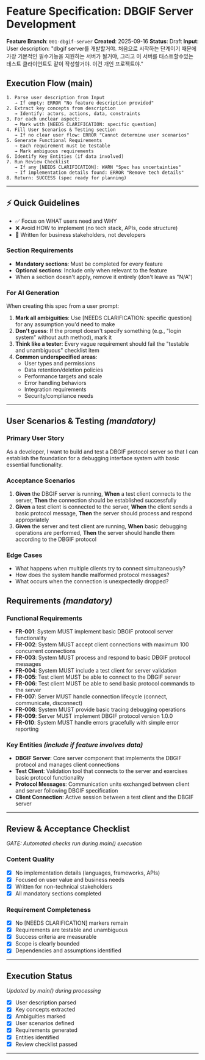 # Feature Specification: DBGIF Server Development

**Feature Branch**: `001-dbgif-server`
**Created**: 2025-09-16
**Status**: Draft
**Input**: User description: "dbgif server를 개발할거야. 처음으로 시작하는 단계이기 때문에 가장 기본적인 필수기능을 지원하는 서버가 될거야, 그리고 이 서버를 태스트할수있는 테스트 클라이언트도 같이 작성할거야. 이건 개인 프로젝트야."

## Execution Flow (main)
```
1. Parse user description from Input
   → If empty: ERROR "No feature description provided"
2. Extract key concepts from description
   → Identify: actors, actions, data, constraints
3. For each unclear aspect:
   → Mark with [NEEDS CLARIFICATION: specific question]
4. Fill User Scenarios & Testing section
   → If no clear user flow: ERROR "Cannot determine user scenarios"
5. Generate Functional Requirements
   → Each requirement must be testable
   → Mark ambiguous requirements
6. Identify Key Entities (if data involved)
7. Run Review Checklist
   → If any [NEEDS CLARIFICATION]: WARN "Spec has uncertainties"
   → If implementation details found: ERROR "Remove tech details"
8. Return: SUCCESS (spec ready for planning)
```

---

## ⚡ Quick Guidelines
- ✅ Focus on WHAT users need and WHY
- ❌ Avoid HOW to implement (no tech stack, APIs, code structure)
- 👥 Written for business stakeholders, not developers

### Section Requirements
- **Mandatory sections**: Must be completed for every feature
- **Optional sections**: Include only when relevant to the feature
- When a section doesn't apply, remove it entirely (don't leave as "N/A")

### For AI Generation
When creating this spec from a user prompt:
1. **Mark all ambiguities**: Use [NEEDS CLARIFICATION: specific question] for any assumption you'd need to make
2. **Don't guess**: If the prompt doesn't specify something (e.g., "login system" without auth method), mark it
3. **Think like a tester**: Every vague requirement should fail the "testable and unambiguous" checklist item
4. **Common underspecified areas**:
   - User types and permissions
   - Data retention/deletion policies
   - Performance targets and scale
   - Error handling behaviors
   - Integration requirements
   - Security/compliance needs

---

## User Scenarios & Testing *(mandatory)*

### Primary User Story
As a developer, I want to build and test a DBGIF protocol server so that I can establish the foundation for a debugging interface system with basic essential functionality.

### Acceptance Scenarios
1. **Given** the DBGIF server is running, **When** a test client connects to the server, **Then** the connection should be established successfully
2. **Given** a test client is connected to the server, **When** the client sends a basic protocol message, **Then** the server should process and respond appropriately
3. **Given** the server and test client are running, **When** basic debugging operations are performed, **Then** the server should handle them according to the DBGIF protocol

### Edge Cases
- What happens when multiple clients try to connect simultaneously?
- How does the system handle malformed protocol messages?
- What occurs when the connection is unexpectedly dropped?

## Requirements *(mandatory)*

### Functional Requirements
- **FR-001**: System MUST implement basic DBGIF protocol server functionality
- **FR-002**: System MUST accept client connections with maximum 100 concurrent connections
- **FR-003**: System MUST process and respond to basic DBGIF protocol messages
- **FR-004**: System MUST include a test client for server validation
- **FR-005**: Test client MUST be able to connect to the DBGIF server
- **FR-006**: Test client MUST be able to send basic protocol commands to the server
- **FR-007**: Server MUST handle connection lifecycle (connect, communicate, disconnect)
- **FR-008**: System MUST provide basic tracing debugging operations
- **FR-009**: Server MUST implement DBGIF protocol version 1.0.0
- **FR-010**: System MUST handle errors gracefully with simple error reporting

### Key Entities *(include if feature involves data)*
- **DBGIF Server**: Core server component that implements the DBGIF protocol and manages client connections
- **Test Client**: Validation tool that connects to the server and exercises basic protocol functionality
- **Protocol Messages**: Communication units exchanged between client and server following DBGIF specification
- **Client Connection**: Active session between a test client and the DBGIF server

---

## Review & Acceptance Checklist
*GATE: Automated checks run during main() execution*

### Content Quality
- [x] No implementation details (languages, frameworks, APIs)
- [x] Focused on user value and business needs
- [x] Written for non-technical stakeholders
- [x] All mandatory sections completed

### Requirement Completeness
- [x] No [NEEDS CLARIFICATION] markers remain
- [x] Requirements are testable and unambiguous
- [x] Success criteria are measurable
- [x] Scope is clearly bounded
- [x] Dependencies and assumptions identified

---

## Execution Status
*Updated by main() during processing*

- [x] User description parsed
- [x] Key concepts extracted
- [x] Ambiguities marked
- [x] User scenarios defined
- [x] Requirements generated
- [x] Entities identified
- [x] Review checklist passed

---